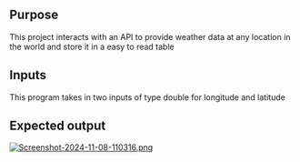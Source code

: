 ## Purpose
This project interacts with an API to provide weather data at any location in the world and store it in a easy to read table

## Inputs
This program takes in two inputs of type double for longitude and latitude

## Expected output
[![Screenshot-2024-11-08-110316.png](https://i.postimg.cc/FRkC6ZVW/Screenshot-2024-11-08-110316.png)](https://postimg.cc/ftZvtYFm)

